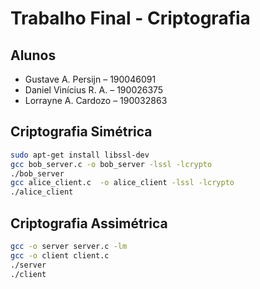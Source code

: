 # Trabalho Final - Criptografia

## Alunos

- Gustave A. Persijn – 190046091
- Daniel Vinícius R. A. – 190026375
- Lorrayne A. Cardozo – 190032863

## Criptografia Simétrica

```bash
sudo apt-get install libssl-dev
gcc bob_server.c -o bob_server -lssl -lcrypto
./bob_server
gcc alice_client.c  -o alice_client -lssl -lcrypto
./alice_client
```


## Criptografia Assimétrica

```bash
gcc -o server server.c -lm
gcc -o client client.c
./server
./client
```
